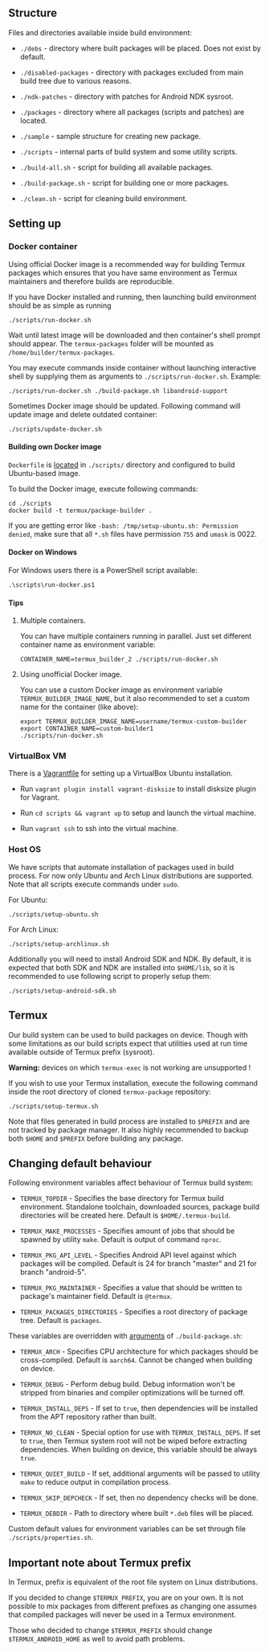 ## Structure

Files and directories available inside build environment:

- `./debs` - directory where built packages will be placed. Does not exist by
  default.

- `./disabled-packages` - directory with packages excluded from main build tree
  due to various reasons.

- `./ndk-patches` - directory with patches for Android NDK sysroot.

- `./packages` - directory where all packages (scripts and patches) are
  located.

- `./sample` - sample structure for creating new package.

- `./scripts` - internal parts of build system and some utility scripts.

- `./build-all.sh` - script for building all available packages.

- `./build-package.sh` - script for building one or more packages.

- `./clean.sh` - script for cleaning build environment.

## Setting up

### Docker container

Using official Docker image is a recommended way for building Termux packages
which ensures that you have same environment as Termux maintainers and therefore
builds are reproducible.

If you have Docker installed and running, then launching build environment
should be as simple as running
```
./scripts/run-docker.sh
```
Wait until latest image will be downloaded and then container's shell prompt
should appear. The `termux-packages` folder will be mounted as `/home/builder/termux-packages`.

You may execute commands inside container without launching interactive shell
by supplying them as arguments to `./scripts/run-docker.sh`. Example:
```
./scripts/run-docker.sh ./build-package.sh libandroid-support
```

Sometimes Docker image should be updated. Following command will update image
and delete outdated container:
```
./scripts/update-docker.sh
```

#### Building own Docker image

`Dockerfile` is [located](https://github.com/termux/termux-packages/blob/master/scripts/Dockerfile)
in `./scripts/` directory and configured to build Ubuntu-based image.

To build the Docker image, execute following commands:
```
cd ./scripts
docker build -t termux/package-builder .
```

If you are getting error like `-bash: /tmp/setup-ubuntu.sh: Permission denied`,
make sure that all `*.sh` files have permission `755` and `umask` is 0022.

#### Docker on Windows

For Windows users there is a PowerShell script available:
```
.\scripts\run-docker.ps1
```

#### Tips

1. Multiple containers.

   You can have multiple containers running in parallel. Just set different
   container name as environment variable:
   ```
   CONTAINER_NAME=termux_builder_2 ./scripts/run-docker.sh
   ```

2. Using unofficial Docker image.

   You can use a custom Docker image as environment variable `TERMUX_BUILDER_IMAGE_NAME`,
   but it also recommended to set a custom name for the container (like above):
   ```
   export TERMUX_BUILDER_IMAGE_NAME=username/termux-custom-builder
   export CONTAINER_NAME=custom-builder1
   ./scripts/run-docker.sh
   ```

### VirtualBox VM

There is a [Vagrantfile](https://github.com/termux/termux-packages/blob/master/scripts/Vagrantfile)
for setting up a VirtualBox Ubuntu installation.

- Run `vagrant plugin install vagrant-disksize` to install disksize plugin for
  Vagrant.

- Run `cd scripts && vagrant up` to setup and launch the virtual machine.

- Run `vagrant ssh` to ssh into the virtual machine.

### Host OS

We have scripts that automate installation of packages used in build process.
For now only Ubuntu and Arch Linux distributions are supported. Note that all
scripts execute commands under `sudo`.

For Ubuntu:
```
./scripts/setup-ubuntu.sh
```

For Arch Linux:
```
./scripts/setup-archlinux.sh
```

Additionally you will need to install Android SDK and NDK. By default, it
is expected that both SDK and NDK are installed into `$HOME/lib`, so it is
recommended to use following script to properly setup them:
```
./scripts/setup-android-sdk.sh
```

## Termux

Our build system can be used to build packages on device. Though with some
limitations as our build scripts expect that utilities used at run time available
outside of Termux prefix (sysroot).

**Warning:** devices on which `termux-exec` is not working are unsupported !

If you wish to use your Termux installation, execute the following command inside
the root directory of cloned `termux-package` repository:
```
./scripts/setup-termux.sh
```

Note that files generated in build process are installed to `$PREFIX` and are
not tracked by package manager. It also highly recommended to backup both `$HOME`
and `$PREFIX` before building any package.

## Changing default behaviour

Following environment variables affect behaviour of Termux build system:

- `TERMUX_TOPDIR` - Specifies the base directory for Termux build environment.
  Standalone toolchain, downloaded sources, package build directories will be
  created here. Default is `$HOME/.termux-build`.

- `TERMUX_MAKE_PROCESSES` - Specifies amount of jobs that should be spawned by
  utility `make`. Default is output of command `nproc`.

- `TERMUX_PKG_API_LEVEL` - Specifies Android API level against which packages
  will be compiled. Default is 24 for branch "master" and 21 for branch "android-5".

- `TERMUX_PKG_MAINTAINER` - Specifies a value that should be written to package's
  maintainer field. Default is `@termux`.

- `TERMUX_PACKAGES_DIRECTORIES` - Specifies a root directory of package tree.
  Default is `packages`.

These variables are overridden with [arguments](./Building-packages#build-options)
of `./build-package.sh`:

- `TERMUX_ARCH` - Specifies CPU architecture for which packages should be
  cross-compiled. Default is `aarch64`. Cannot be changed when building on device.

- `TERMUX_DEBUG` - Perform debug build. Debug information won't be stripped from
  binaries and compiler optimizations will be turned off.

- `TERMUX_INSTALL_DEPS` - If set to `true`, then dependencies will be installed
  from the APT repository rather than built.

- `TERMUX_NO_CLEAN` - Special option for use with `TERMUX_INSTALL_DEPS`. If set
  to `true`, then Termux system root will not be wiped before extracting
  dependencies. When building on device, this variable should be always `true`.

- `TERMUX_QUIET_BUILD` - If set, additional arguments will be passed to utility
  `make` to reduce output in compilation process.

- `TERMUX_SKIP_DEPCHECK` - If set, then no dependency checks will be done.

- `TERMUX_DEBDIR` - Path to directory where built `*.deb` files will be placed.

Custom default values for environment variables can be set through file
`./scripts/properties.sh`.

## Important note about Termux prefix

In Termux, prefix is equivalent of the root file system on Linux distributions.

If you decided to change `$TERMUX_PREFIX`, you are on your own. It is not
possible to mix packages from different prefixes as changing one assumes that
compiled packages will never be used in a Termux environment.

Those who decided to change `$TERMUX_PREFIX` should change `$TERMUX_ANDROID_HOME`
as well to avoid path problems.
